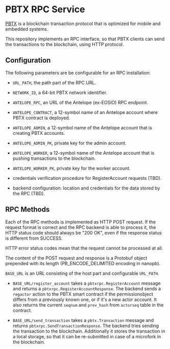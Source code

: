 PBTX RPC Service
================

[PBTX](https://github.com/fixpayments/pbtx) is a blockchain
transaction protocol that is optimized for mobile and embedded
systems.

This repository implements an RPC interface, so that PBTX clients can
send the transactions to the blockchain, using HTTP protocol.

Configuration
-------------

The following parameters are be configurable for an RPC installation:

* `URL_PATH`, the path part of the RPC URL.

* `NETWORK_ID`, a 64-bit PBTX network identifier.

* `ANTELOPE_RPC`, an URL of the Antelope (ex-EOSIO) RPC endpoint.

* `ANTELOPE_CONTRACT`, a 12-symbol name of an Antelope account where
  PBTX contract is deployed.

* `ANTELOPE_ADMIN`, a 12-symbol name of the Antelope account that is
  creating PBTX accounts.

* `ANTELOPE_ADMIN_PK`, private key for the admin account.

* `ANTELOPE_WORKER`, a 12-symbol name of the Antelope account that is
  pushing transactions to the blockchain.

* `ANTELOPE_WORKER_PK`, private key for the worker account.

* credentials verification procedure for RegisterAccount requests
  (TBD).

* backend configuration: location and credentials for the data stored
  by the RPC (TBD).



RPC Methods
-----------

Each of the RPC methods is implemented as HTTP POST request. If the
request format is correct and the RPC backend is able to process it,
the HTTP status code should always be "200 OK", even if the response
status is different from SUCCESS.

HTTP error status codes mean that the request cannot be processed at
all.

The content of the POST request and response is a Protobuf object
prepended with its length (PB_ENCODE_DELIMITED encoding in nanopb).

`BASE_URL` is an URL consisting of the host part and configurable
`URL_PATH`.

* `BASE_URL/register_account` takes a `pbtxrpc.RegisterAccount` message
  and returns a `pbtxrpc.RegisterAccountResponse`. The backend sends a
  `regactor` action to the PBTX smart contract if the permissionobject
  differs from a previously known one, or if it's a new actor
  account. It also returns the current `seqnum` and `prev_hash` from
  `actorseq` table in the contract.

* `BASE_URL/send_transaction` takes a `pbtx.Transaction` message and
  returns `pbtxrpc.SendTransactionResponse`. The backend tries sending
  the transaction to the blockchain. Additionally it stores the
  transaction in a local storage, so that it can be re-submitted in
  case of a microfork in the blockchain.


